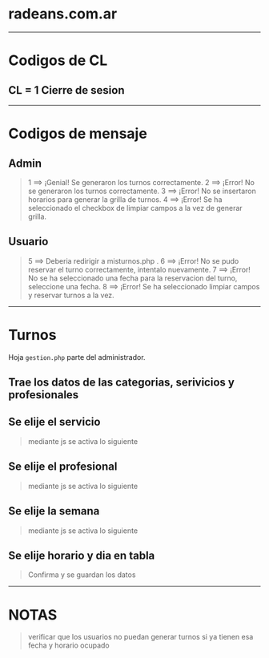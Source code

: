 # radeans.com.ar
---
# Codigos de CL
## CL = 1 Cierre de sesion
---
# Codigos de mensaje
## Admin
> 1 ==> ¡Genial! Se generaron los turnos correctamente. 
> 2 ==> ¡Error! No se generaron los turnos correctamente. 
> 3 ==> ¡Error! No se insertaron horarios para generar la grilla de turnos. 
> 4 ==> ¡Error! Se ha seleccionado el checkbox de limpiar campos a la vez de generar grilla. 

## Usuario

> 5 ==> Deberia redirigir a misturnos.php .
> 6 ==> ¡Error! No se pudo reservar el turno correctamente, intentalo nuevamente. 
> 7 ==> ¡Error! No se ha seleccionado una fecha para la reservacion del turno, seleccione una fecha. 
> 8 ==> ¡Error! Se ha seleccionado limpiar campos y reservar turnos a la vez. 
---
# Turnos
Hoja `gestion.php` parte del administrador.
## Trae los datos de las categorias, serivicios y profesionales
## Se elije el servicio
> mediante js se activa lo siguiente
## Se elije el profesional
> mediante js se activa lo siguiente
## Se elije la semana
> mediante js se activa lo siguiente
## Se elije horario y dia en tabla
> Confirma y se guardan los datos

---

# NOTAS
> verificar que los usuarios no puedan generar turnos si ya tienen esa fecha y horario ocupado